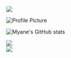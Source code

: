 <img src="https://readme-typing-svg.herokuapp.com?font=Fira+Code&pause=1000&color=FF0000&width=435&lines=Hii;I'm+Myane;" />

![Profile Picture](https://i.pinimg.com/736x/c5/c5/13/c5c513e7076a6cc3a79290b88b30464a.jpg)

![Myane's GitHub stats](https://github-readme-stats.vercel.app/api?username=myane234&theme=swift&show_icons=true)

![](https://github-readme-streak-stats.herokuapp.com/?user=Myane234&theme=default&hide_border=true)<br/>
![](https://github-readme-stats.vercel.app/api/top-langs/?username=Myane234&theme=default&hide_border=false&include_all_commits=true&count_private=true&layout=compact)


